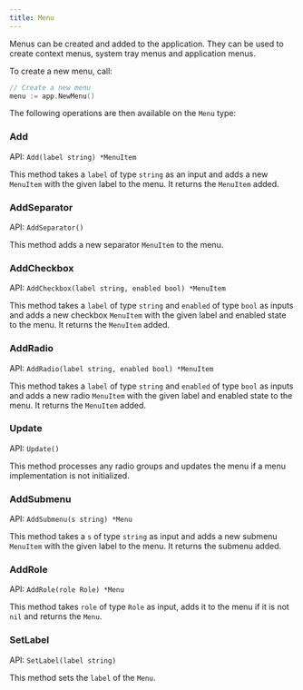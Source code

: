 ```yaml
---
title: Menu
---
```


Menus can be created and added to the application. They can be used to create
context menus, system tray menus and application menus.

To create a new menu, call:

```go
// Create a new menu
menu := app.NewMenu()
```

The following operations are then available on the `Menu` type:

### Add

API: `Add(label string) *MenuItem`

This method takes a `label` of type `string` as an input and adds a new
`MenuItem` with the given label to the menu. It returns the `MenuItem` added.

### AddSeparator

API: `AddSeparator()`

This method adds a new separator `MenuItem` to the menu.

### AddCheckbox

API: `AddCheckbox(label string, enabled bool) *MenuItem`

This method takes a `label` of type `string` and `enabled` of type `bool` as
inputs and adds a new checkbox `MenuItem` with the given label and enabled state
to the menu. It returns the `MenuItem` added.

### AddRadio

API: `AddRadio(label string, enabled bool) *MenuItem`

This method takes a `label` of type `string` and `enabled` of type `bool` as
inputs and adds a new radio `MenuItem` with the given label and enabled state to
the menu. It returns the `MenuItem` added.

### Update

API: `Update()`

This method processes any radio groups and updates the menu if a menu
implementation is not initialized.

### AddSubmenu

API: `AddSubmenu(s string) *Menu`

This method takes a `s` of type `string` as input and adds a new submenu
`MenuItem` with the given label to the menu. It returns the submenu added.

### AddRole

API: `AddRole(role Role) *Menu`

This method takes `role` of type `Role` as input, adds it to the menu if it is
not `nil` and returns the `Menu`.

### SetLabel

API: `SetLabel(label string)`

This method sets the `label` of the `Menu`.
